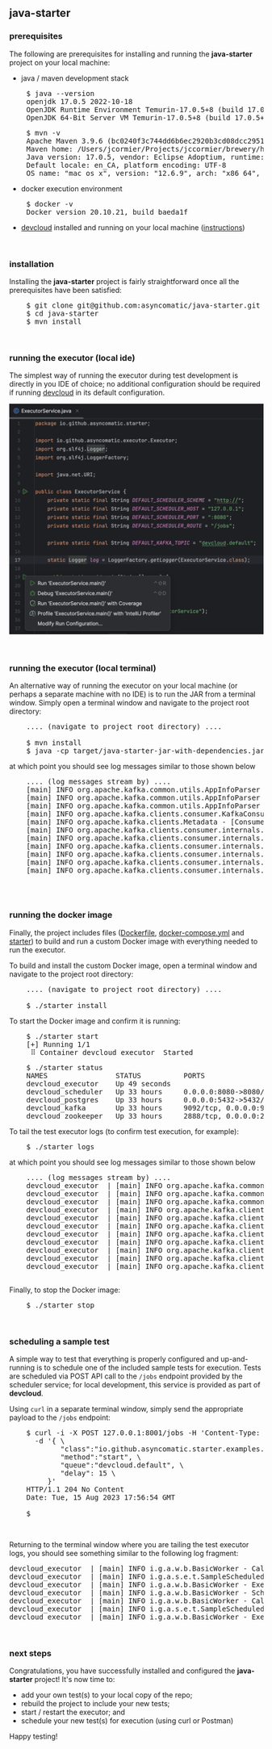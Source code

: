 ## java-starter


### prerequisites
The following are prerequisites for installing and running the **java-starter** project on your local machine:

- java / maven development stack
<pre>
    $ java --version
    openjdk 17.0.5 2022-10-18
    OpenJDK Runtime Environment Temurin-17.0.5+8 (build 17.0.5+8)
    OpenJDK 64-Bit Server VM Temurin-17.0.5+8 (build 17.0.5+8, mixed mode, sharing)
</pre>
<pre>
    $ mvn -v
    Apache Maven 3.9.6 (bc0240f3c744dd6b6ec2920b3cd08dcc295161ae)
    Maven home: /Users/jcormier/Projects/jccormier/brewery/homebrew/Cellar/maven/3.9.6/libexec
    Java version: 17.0.5, vendor: Eclipse Adoptium, runtime: /Library/Java/JavaVirtualMachines/temurin-17.jdk/...
    Default locale: en_CA, platform encoding: UTF-8
    OS name: "mac os x", version: "12.6.9", arch: "x86_64", family: "mac"
</pre>
- docker execution environment
<pre>
    $ docker -v
    Docker version 20.10.21, build baeda1f
</pre>

- [devcloud](https://github.com/asyncomatic/devcloud/) installed and running on your local machine 
([instructions](https://github.com/asyncomatic/devcloud/blob/main/README.md))

&nbsp;
### installation
Installing the **java-starter** project is fairly straightforward once all the prerequisites have been satisfied:
<pre>
    $ git clone git@github.com:asyncomatic/java-starter.git
    $ cd java-starter
    $ mvn install
</pre>
&nbsp;

### running the executor (local ide)
The simplest way of running the executor during test development is directly in you IDE of choice; no additional 
configuration should be required if running [devcloud](https://github.com/asyncomatic/devcloud) in its default 
configuration.

![](https://github.com/asyncomatic/java-starter/blob/main/executor_service.png?raw=true)

&nbsp;

### running the executor (local terminal)
An alternative way of running the executor on your local machine (or perhaps a separate machine with no IDE) is to 
run the JAR from a terminal window. Simply open a terminal window and navigate to the project root directory:
<pre>
    .... (navigate to project root directory) ....

    $ mvn install
    $ java -cp target/java-starter-jar-with-dependencies.jar io.github.asyncomatic.starter.ExecutorService
</pre>

 at which point you should see log messages similar to those shown below
<pre>
    .... (log messages stream by) ....
    [main] INFO org.apache.kafka.common.utils.AppInfoParser - Kafka version: 3.0.0
    [main] INFO org.apache.kafka.common.utils.AppInfoParser - Kafka commitId: 8cb0a5e9d3441962
    [main] INFO org.apache.kafka.common.utils.AppInfoParser - Kafka startTimeMs: 1710285022587
    [main] INFO org.apache.kafka.clients.consumer.KafkaConsumer - [Consumer instanceId=aom_default_cgi, clientId=consumer-....
    [main] INFO org.apache.kafka.clients.Metadata - [Consumer instanceId=aom_default_cgi, clientId=consumer-aom_default_cg-....
    [main] INFO org.apache.kafka.clients.consumer.internals.ConsumerCoordinator - [Consumer instanceId=aom_default_cgi, clientId=....
    [main] INFO org.apache.kafka.clients.consumer.internals.ConsumerCoordinator - [Consumer instanceId=aom_default_cgi, clientId=....
    [main] INFO org.apache.kafka.clients.consumer.internals.ConsumerCoordinator - [Consumer instanceId=aom_default_cgi, clientId=....
    [main] INFO org.apache.kafka.clients.consumer.internals.ConsumerCoordinator - [Consumer instanceId=aom_default_cgi, clientId=....
    [main] INFO org.apache.kafka.clients.consumer.internals.ConsumerCoordinator - [Consumer instanceId=aom_default_cgi, clientId=....
    [main] INFO org.apache.kafka.clients.consumer.internals.ConsumerCoordinator - [Consumer instanceId=aom_default_cgi, clientId=....

</pre>

&nbsp;

### running the docker image
Finally, the project includes files ([Dockerfile](https://github.com/asyncomatic/java-starter/blob/main/Dockerfile), 
[docker-compose.yml](https://github.com/asyncomatic/java-starter/blob/main/docker-compose.yml) and 
[starter](https://github.com/asyncomatic/java-starter/blob/main/starter)) to build and run a custom Docker image with 
everything needed to run the executor. 

To build and install the custom Docker image, open a terminal window and navigate to the project root directory:
<pre>
    .... (navigate to project root directory) ....

    $ ./starter install
</pre>

To start the Docker image and confirm it is running:
<pre>
    $ ./starter start
    [+] Running 1/1
     ⠿ Container devcloud_executor  Started
</pre>
<pre>
    $ ./starter status
    NAMES                STATUS          PORTS
    devcloud_executor    Up 49 seconds   
    devcloud_scheduler   Up 33 hours     0.0.0.0:8080->8080/tcp
    devcloud_postgres    Up 33 hours     0.0.0.0:5432->5432/tcp
    devcloud_kafka       Up 33 hours     9092/tcp, 0.0.0.0:9094->9094/tcp
    devcloud_zookeeper   Up 33 hours     2888/tcp, 0.0.0.0:2181->2181/tcp, 3888/tcp
</pre>

To tail the test executor logs (to confirm test execution, for example):
<pre>
    $ ./starter logs
</pre>
at which point you should see log messages similar to those shown below
<pre>
    .... (log messages stream by) ....
    devcloud_executor  | [main] INFO org.apache.kafka.common.utils.AppInfoParser - Kafka version: 3.0.0
    devcloud_executor  | [main] INFO org.apache.kafka.common.utils.AppInfoParser - Kafka commitId: 8cb0a5e9d3441962
    devcloud_executor  | [main] INFO org.apache.kafka.common.utils.AppInfoParser - Kafka startTimeMs: 1710285022587
    devcloud_executor  | [main] INFO org.apache.kafka.clients.consumer.KafkaConsumer - [Consumer instanceId=....
    devcloud_executor  | [main] INFO org.apache.kafka.clients.Metadata - [Consumer instanceId=aom_default_cgi, ....
    devcloud_executor  | [main] INFO org.apache.kafka.clients.consumer.internals.ConsumerCoordinator - [Consumer ....
    devcloud_executor  | [main] INFO org.apache.kafka.clients.consumer.internals.ConsumerCoordinator - [Consumer ....
    devcloud_executor  | [main] INFO org.apache.kafka.clients.consumer.internals.ConsumerCoordinator - [Consumer ....
    devcloud_executor  | [main] INFO org.apache.kafka.clients.consumer.internals.ConsumerCoordinator - [Consumer ....
    devcloud_executor  | [main] INFO org.apache.kafka.clients.consumer.internals.ConsumerCoordinator - [Consumer ....
    devcloud_executor  | [main] INFO org.apache.kafka.clients.consumer.internals.ConsumerCoordinator - [Consumer ....

</pre>

Finally, to stop the Docker image:
<pre>
    $ ./starter stop
</pre>

&nbsp;

### scheduling a sample test
A simple way to test that everything is properly configured and up-and-running is to schedule one of the included sample 
tests for execution. Tests are scheduled via POST API call to the ```/jobs``` endpoint provided by the scheduler 
service; for local development, this service is provided as part of **devcloud**. 

Using ```curl``` in a separate terminal window, simply send the appropriate payload to the ```/jobs``` endpoint:
<pre>
    $ curl -i -X POST 127.0.0.1:8001/jobs -H 'Content-Type: application/json' \
      -d '{ \            
            "class":"io.github.asyncomatic.starter.examples.tests.SampleScheduledTest", \
            "method":"start", \
            "queue":"devcloud.default", \
            "delay": 15 \
         }'
    HTTP/1.1 204 No Content
    Date: Tue, 15 Aug 2023 17:56:54 GMT

    $
</pre>
&nbsp;

Returning to the terminal window where you are tailing the test executor logs, you should see something similar to the 
following log fragment:
<pre>
devcloud_executor  | [main] INFO i.g.a.w.b.BasicWorker - Calling test method: i.g.a.s.e.t.SampleScheduledTest#start
devcloud_executor  | [main] INFO i.g.a.s.e.t.SampleScheduledTest - Executing test method: i.g.a.s.e.t.SampleScheduledTest#start
devcloud_executor  | [main] INFO i.g.a.w.b.BasicWorker - Execution of test method (STATUS: FAILED): i.g.a.s.e.t.SampleScheduledTest#start
devcloud_executor  | [main] INFO i.g.a.w.b.BasicWorker - Scheduling test method (DELAY: 30): i.g.a.s.e.t.SampleScheduledTest#nextWithDelay
devcloud_executor  | [main] INFO i.g.a.w.b.BasicWorker - Calling test method: i.g.a.s.e.t.SampleScheduledTest#nextWithDelay
devcloud_executor  | [main] INFO i.g.a.s.e.t.SampleScheduledTest - Executing test method: i.g.a.s.e.t.SampleScheduledTest#nextWithDelay
devcloud_executor  | [main] INFO i.g.a.w.b.BasicWorker - Execution of test method (STATUS: PASSED): i.g.a.s.e.t.SampleScheduledTest#nextWithDelay
</pre>
&nbsp;

### next steps
Congratulations, you have successfully installed and configured the **java-starter** project! It's now 
time to:

- add your own test(s) to your local copy of the repo;
- rebuild the project to include your new tests;
- start / restart the executor; and
- schedule your new test(s) for execution (using curl or Postman)

Happy testing!


